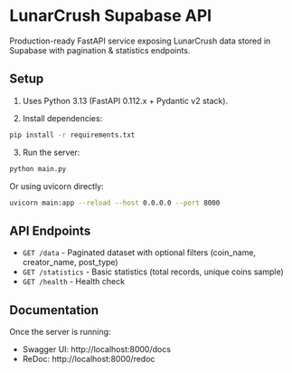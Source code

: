 # LunarCrush Supabase API

Production-ready FastAPI service exposing LunarCrush data stored in Supabase with pagination & statistics endpoints.

## Setup

1. Uses Python 3.13 (FastAPI 0.112.x + Pydantic v2 stack).

2. Install dependencies:
```bash
pip install -r requirements.txt
```

3. Run the server:
```bash
python main.py
```

Or using uvicorn directly:
```bash
uvicorn main:app --reload --host 0.0.0.0 --port 8000
```

## API Endpoints

- `GET /data` - Paginated dataset with optional filters (coin_name, creator_name, post_type)
- `GET /statistics` - Basic statistics (total records, unique coins sample)
- `GET /health` - Health check

## Documentation

Once the server is running:
- Swagger UI: http://localhost:8000/docs
- ReDoc: http://localhost:8000/redoc
